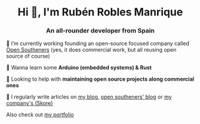 <h1 align="center">Hi 👋, I'm Rubén Robles Manrique</h1>
<h3 align="center">An all-rounder developer from Spain</h3>

🔭 I’m currently working founding an open-source focused company called [Open Southeners](https://github.com/open-southeners) (yes, it does commercial work, but all reusing open source of course)

🌱 Wanna learn some **Arduino (embedded systems) & Rust**

🤝 Looking to help with **maintaining open source projects along commercial ones**

📝 I regularly write articles on [my blog](https://blog.d8vjork.com), [open southeners' blog](https://opensoutheners.com) or [my company's (Skore)](https://skorelabs.medium.com)

Also check out [my portfolio](https://d8vjork.com)
